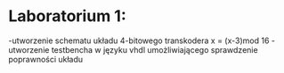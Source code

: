 # Laboratorium 1:
 -utworzenie schematu układu 4-bitowego transkodera x = (x-3)mod 16
 -utworzenie testbencha w języku vhdl umożliwiającego sprawdzenie poprawności układu
